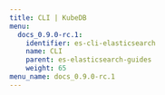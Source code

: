 ```yaml
---
title: CLI | KubeDB
menu:
  docs_0.9.0-rc.1:
    identifier: es-cli-elasticsearch
    name: CLI
    parent: es-elasticsearch-guides
    weight: 65
menu_name: docs_0.9.0-rc.1
---
```

